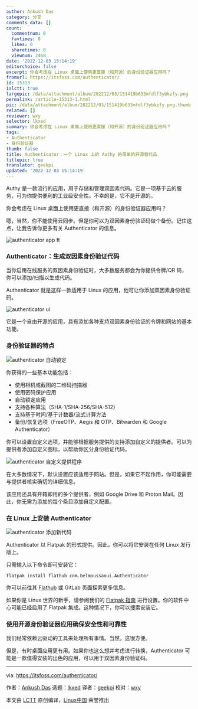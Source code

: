 ```yaml
---
author: Ankush Das
category: 分享
comments_data: []
count:
  commentnum: 0
  favtimes: 0
  likes: 0
  sharetimes: 0
  viewnum: 2468
date: '2022-12-03 15:14:19'
editorchoice: false
excerpt: 你会考虑在 Linux 桌面上使用更直接（和开源）的身份验证器应用吗？
fromurl: https://itsfoss.com/authenticator/
id: 15313
islctt: true
largepic: /data/attachment/album/202212/03/151419b633mfdlf3ybkzfy.png
permalink: /article-15313-1.html
pic: /data/attachment/album/202212/03/151419b633mfdlf3ybkzfy.png.thumb.jpg
related: []
reviewer: wxy
selector: lkxed
summary: 你会考虑在 Linux 桌面上使用更直接（和开源）的身份验证器应用吗？
tags:
- Authenticator
- 身份验证器
thumb: false
title: Authenticator：一个 Linux 上的 Authy 的简单的开源替代品
titlepic: true
translator: geekpi
updated: '2022-12-03 15:14:19'
---
```


Authy 是一款流行的应用，用于存储和管理双因素代码。它是一项基于云的服务，可为你提供便利的工业级安全性。不幸的是，它不是开源的。


你会考虑在 Linux 桌面上使用更直接（和开源）的身份验证器应用吗？


嗯，当然，你不能使用云同步。但是你可以为双因素身份验证码做个备份。记住这点，让我告诉你更多有关 Authenticator 的信息。


![authenticator app ft](/data/attachment/album/202212/03/151419b633mfdlf3ybkzfy.png)


### Authenticator：生成双因素身份验证代码


当你启用在线服务的双因素身份验证时，大多数服务都会为你提供令牌/QR 码，你可以添加/扫描以生成代码。


Authenticator 就是这样一款适用于 Linux 的应用，他可让你添加双因素身份验证码。


![authenticator ui](/data/attachment/album/202212/03/151419xgewbbetnhqhe2fh.png)


它是一个自由开源的应用，具有添加各种支持双因素身份验证的令牌和网站的基本功能。


### 身份验证器的特点


![authenticator 自动锁定](/data/attachment/album/202212/03/151420h8emjb2z8bt8e2j3.png)


你获得的一些基本功能包括：


* 使用相机或截图的二维码扫描器
* 使用密码保护应用
* 自动锁定应用
* 支持各种算法（SHA-1/SHA-256/SHA-512）
* 支持基于时间/基于计数器/流式计算方法
* 备份/恢复选项（FreeOTP、Aegis 和 OTP、Bitwarden 和 Google Authenticator）


你可以设置自定义选项，并能够根据服务提供的支持添加自定义的提供者。可以为提供者添加自定义图标，以帮助你区分身份验证代码。


![authenticator 自定义提供程序](/data/attachment/album/202212/03/151421mfe98beiqb8yxebe.png)


在大多数情况下，默认设置应该适用于网站。但是，如果它不起作用，你可能需要与提供者核实确切的详细信息。


该应用还具有开箱即用的多个提供者，例如 Google Drive 和 Proton Mail。因此，你无需为添加的每个条目添加自定义配置。


### 在 Linux 上安装 Authenticator


![authenticator 添加新代码](/data/attachment/album/202212/03/151421lyrbd1y4hdkvv4oo.png)


Authenticator 以 Flatpak 的形式提供。因此，你可以将它安装在任何 Linux 发行版上。


只需输入以下命令即可安装它：



```
flatpak install flathub com.belmoussaoui.Authenticator

```

你可以前往其 [Flathub](https://flathub.org/apps/details/com.belmoussaoui.Authenticator) 或 GitLab 页面探索更多信息。


如果你是 Linux 世界的新手，请参阅我们的 [Flatpak 指南](https://itsfoss.com/flatpak-guide/) 进行设置。你的软件中心可能已经启用了 Flatpak 集成。这种情况下，你可以搜索安装它。


### 使用开源身份验证器应用确保安全性和可靠性


我们经常依赖云驱动的工具来处理所有事情。当然，这很方便。


但是，有时桌面应用更有用。如果你也这么想并考虑进行转换，Authenticator 可能是一款值得安装的出色的应用，可以用于双因素身份验证码。




---


via: <https://itsfoss.com/authenticator/>


作者：[Ankush Das](https://itsfoss.com/author/ankush/) 选题：[lkxed](https://github.com/lkxed) 译者：[geekpi](https://github.com/geekpi) 校对：[wxy](https://github.com/wxy)


本文由 [LCTT](https://github.com/LCTT/TranslateProject) 原创编译，[Linux中国](https://linux.cn/) 荣誉推出